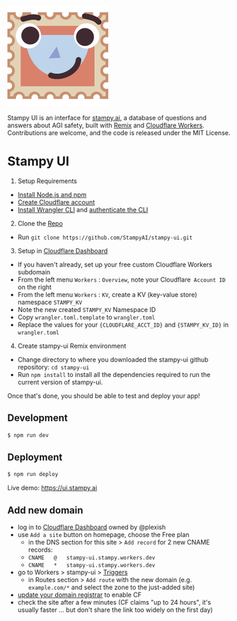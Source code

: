 ![Stampy!](https://github.com/StampyAI/StampyAIAssets/blob/main/profile/stampy-profile-228.png?raw=true)

Stampy UI is an interface for [stampy.ai](https://stampy.ai/read/Get_involved), a database of questions and answers about AGI safety, built with [Remix](https://remix.run/docs) and [Cloudflare Workers](https://developers.cloudflare.com/workers). Contributions are welcome, and the code is released under the MIT License.

# Stampy UI

1. Setup Requirements

- [Install Node.js and npm](https://docs.npmjs.com/downloading-and-installing-node-js-and-npm)
- [Create Cloudflare account](https://dash.cloudflare.com/sign-up)
- [Install Wrangler CLI](https://developers.cloudflare.com/workers/cli-wrangler/install-update)
  and [authenticate the CLI](https://developers.cloudflare.com/workers/cli-wrangler/authentication)

2. Clone the [Repo](https://github.com/StampyAI/stampy-ui)

- Run `git clone https://github.com/StampyAI/stampy-ui.git`

3. Setup in [Cloudflare Dashboard](https://dash.cloudflare.com/)

- If you haven't already, set up your free custom Cloudflare Workers subdomain
- From the left menu `Workers` : `Overview`, note your Cloudflare` Account ID` on the right
- From the left menu `Workers` : `KV`, create a KV (key-value store) namespace `STAMPY_KV`
- Note the new created `STAMPY_KV` Namespace ID
- Copy `wrangler.toml.template` to `wrangler.toml`
- Replace the values for your `{CLOUDFLARE_ACCT_ID}` and `{STAMPY_KV_ID}` in `wrangler.toml`

4. Create stampy-ui Remix environment

- Change directory to where you downloaded the stampy-ui github repository: `cd stampy-ui`
- Run `npm install` to install all the dependencies required to run the current version of stampy-ui.

Once that's done, you should be able to test and deploy your app!

## Development

```sh
$ npm run dev
```

## Deployment

```sh
$ npm run deploy
```

Live demo: https://ui.stampy.ai

## Add new domain
* log in to [Cloudflare Dashboard](https://dash.cloudflare.com/) owned by @plexish
* use `Add a site` button on homepage, choose the Free plan
   * in the DNS section for this site > `Add record` for 2 new CNAME records:
   * `CNAME   @   stampy-ui.stampy.workers.dev`
   * `CNAME   *   stampy-ui.stampy.workers.dev`
* go to Workers > stampy-ui > [Triggers](https://dash.cloudflare.com/841738ad455064a5846675cc41124c85/workers/services/view/stampy-ui/production/triggers)
   * in Routes section > `Add route` with the new domain (e.g. `example.com/*` and select the zone to the just-added site)
* [update your domain registrar](https://developers.cloudflare.com/fundamentals/get-started/setup/add-site/#update-your-registrar) to enable CF
* check the site after a few minutes (CF claims "up to 24 hours", it's usually faster ... but don't share the link too widely on the first day)
